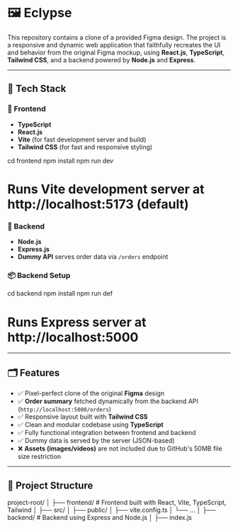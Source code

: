 # 🖼️ Eclypse

This repository contains a clone of a provided Figma design. The project is a responsive and dynamic web application that faithfully recreates the UI and behavior from the original Figma mockup, using **React.js**, **TypeScript**, **Tailwind CSS**, and a backend powered by **Node.js** and **Express**.

---

## 🚀 Tech Stack

### 🧠 Frontend
- **TypeScript**
- **React.js**
- **Vite** (for fast development server and build)
- **Tailwind CSS** (for fast and responsive styling)

cd frontend
npm install
npm run dev

# Runs Vite development server at http://localhost:5173 (default)


### 🔧 Backend
- **Node.js**
- **Express.js**
- **Dummy API** serves order data via `/orders` endpoint

### 📦 Backend Setup


cd backend
npm install
npm run def
# Runs Express server at http://localhost:5000
---

## 🗂️ Features

- ✅ Pixel-perfect clone of the original **Figma** design
- ✅ **Order summary** fetched dynamically from the backend API (`http://localhost:5000/orders`)
- ✅ Responsive layout built with **Tailwind CSS**
- ✅ Clean and modular codebase using **TypeScript**
- ✅ Fully functional integration between frontend and backend
- ✅ Dummy data is served by the server (JSON-based)
- ❌ **Assets (images/videos)** are not included due to GitHub's 50MB file size restriction

---

## 📁 Project Structure

project-root/
│
├── frontend/ # Frontend built with React, Vite, TypeScript, Tailwind
│ ├── src/
│ ├── public/
│ ├── vite.config.ts
│ └── ...
│
├── backend/ # Backend using Express and Node.js
│ ├── index.js





